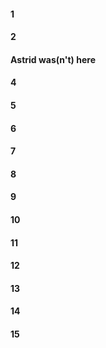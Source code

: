 #### 1
#### 2
#### Astrid was(n't) here
#### 4
#### 5
#### 6
#### 7
#### 8
#### 9
#### 10
#### 11
#### 12
#### 13
#### 14
#### 15

